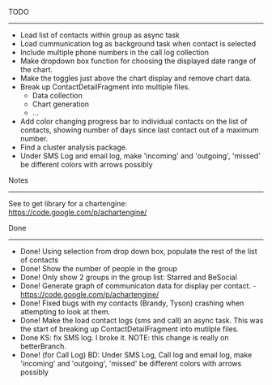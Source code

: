 TODO
___________________________________________________________________

- Load list of contacts within group as async task
- Load cummunication log as background task when contact is selected
- Include multiple phone numbers in the call log collection
- Make dropdown box function for choosing the displayed date range of the chart.
- Make the toggles just above the chart display and remove chart data.
- Break up ContactDetailFragment into multiple files.
    - Data collection
    - Chart generation
    - ...
- Add color changing progress bar to individual contacts on the list of contacts,
    showing number of days since last contact out of a maximum number.
- Find a cluster analysis package.
- Under SMS Log and email log, make 'incoming' and 'outgoing', 'missed' be different colors with arrows possibly


Notes
___________________________________________________________________
See to get library for a chartengine: https://code.google.com/p/achartengine/


Done
___________________________________________________________________
- Done! Using selection from drop down box, populate the rest of the list of contacts
- Done! Show the number of people in the group
- Done! Only show 2 groups in the group list: Starred and BeSocial
- Done! Generate graph of communicaton data for display per contact.
        - https://code.google.com/p/achartengine/
- Done! Fixed bugs with my contacts (Brandy, Tyson) crashing when attempting to look at them.
- Done! Make the load contact logs (sms and call) an async task.  This was the start of breaking up ContactDetailFragment into mutilple files.
- Done KS: fix SMS log.  I broke it. NOTE: this change is really on betterBranch.
- Done! (for Call Log) BD: Under SMS Log, Call log and email log, make 'incoming' and 'outgoing', 'missed' be different colors with arrows possibly 
